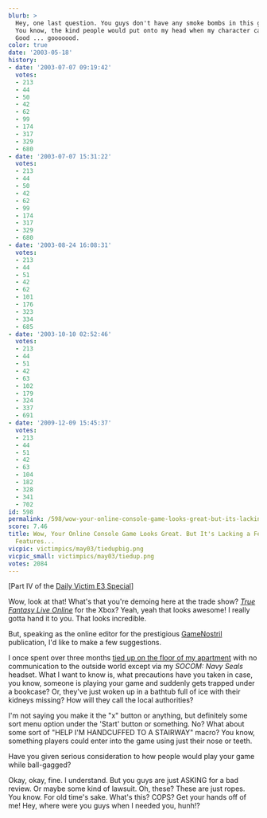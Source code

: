 ```yaml
---
blurb: >
  Hey, one last question. You guys don't have any smoke bombs in this game, do you?
  You know, the kind people would put onto my head when my character can't move? No?
  Good ... gooooood.
color: true
date: '2003-05-18'
history:
- date: '2003-07-07 09:19:42'
  votes:
  - 213
  - 44
  - 50
  - 42
  - 62
  - 99
  - 174
  - 317
  - 329
  - 680
- date: '2003-07-07 15:31:22'
  votes:
  - 213
  - 44
  - 50
  - 42
  - 62
  - 99
  - 174
  - 317
  - 329
  - 680
- date: '2003-08-24 16:08:31'
  votes:
  - 213
  - 44
  - 51
  - 42
  - 62
  - 101
  - 176
  - 323
  - 334
  - 685
- date: '2003-10-10 02:52:46'
  votes:
  - 213
  - 44
  - 51
  - 42
  - 63
  - 102
  - 179
  - 324
  - 337
  - 691
- date: '2009-12-09 15:45:37'
  votes:
  - 213
  - 44
  - 51
  - 42
  - 63
  - 104
  - 182
  - 328
  - 341
  - 702
id: 598
permalink: /598/wow-your-online-console-game-looks-great-but-its-lacking-a-few-emergency-features/
score: 7.46
title: Wow, Your Online Console Game Looks Great. But It's Lacking a Few "emergency"
  Features...
vicpic: victimpics/may03/tiedupbig.png
vicpic_small: victimpics/may03/tiedup.png
votes: 2084
---
```


\[Part IV of the [Daily Victim E3 Special](@/victim/595.md)\]  
  
 Wow, look at that! What's that you're demoing here at the trade show?
*[True Fantasy Live
Online](http://web.archive.org/web/20030518000000/http://gamespy.com/e32003/preview/xbox/1002468/)*
for the Xbox? Yeah, yeah that looks awesome! I really gotta hand it to
you. That looks incredible.  
  
 But, speaking as the online editor for the prestigious
[GameNostril](@/victim/595.md) publication, I'd like to make a few
suggestions.  
  
 I once spent over three months [tied up on the floor of my
apartment](@/victim/486.md) with no communication to the outside
world except via my *SOCOM: Navy Seals* headset. What I want to know is,
what precautions have you taken in case, you know, someone is playing
your game and suddenly gets trapped under a bookcase? Or, they've just
woken up in a bathtub full of ice with their kidneys missing? How will
they call the local authorities?  
  
 I'm not saying you make it the "x" button or anything, but definitely
some sort menu option under the 'Start' button or something. No? What
about some sort of "HELP I'M HANDCUFFED TO A STAIRWAY" macro? You know,
something players could enter into the game using just their nose or
teeth.  
  
 Have you given serious consideration to how people would play your game
while ball-gagged?  
  
 Okay, okay, fine. I understand. But you guys are just ASKING for a bad
review. Or maybe some kind of lawsuit. Oh, these? These are just ropes.
You know. For old time's sake. What's this? COPS? Get your hands off of
me! Hey, where were you guys when I needed you, hunh!?